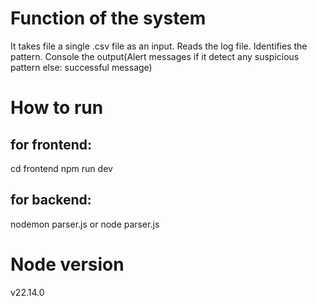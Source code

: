 # Function of the system
It takes file a single .csv file as an input.
Reads the log file.
Identifies the pattern.
Console the output(Alert messages if it detect any suspicious pattern else: successful message)

# How to run 
## for frontend:
cd frontend 
npm run dev
## for backend:
nodemon parser.js
or node parser.js


# Node version 
v22.14.0

